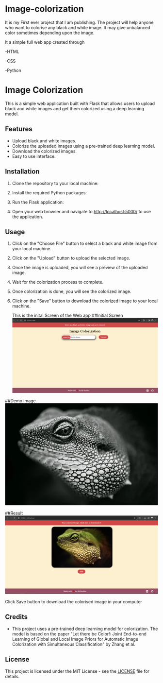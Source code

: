 # Image-colorization
It is my First ever project that I am publishing. The project will help anyone who want to colorise any black and white image.  It may give unbalanced color sometimes depending upon the image.


It a simple full web app created through

-HTML

-CSS

-Python

# Image Colorization

This is a simple web application built with Flask that allows users to upload black and white images and get them colorized using a deep learning model.

## Features

- Upload black and white images.
- Colorize the uploaded images using a pre-trained deep learning model.
- Download the colorized images.
- Easy to use interface.

## Installation

1. Clone the repository to your local machine:


2. Install the required Python packages:


3. Run the Flask application:


4. Open your web browser and navigate to [http://localhost:5000/](http://localhost:5000/) to use the application.

## Usage

1. Click on the "Choose File" button to select a black and white image from your local machine.
2. Click on the "Upload" button to upload the selected image.
3. Once the image is uploaded, you will see a preview of the uploaded image.
4. Wait for the colorization process to complete.
5. Once colorization is done, you will see the colorized image.
6. Click on the "Save" button to download the colorized image to your local machine.


   This is the inital Screen of the Web app
   ##Initial Screen
![Initial screen](https://github.com/AbidKhan01ak/Image-colorisation/blob/ee867cc6b8775dbc30225c2376708966b2945313/initialScreen.png)

##Demo image
![Demo image](https://github.com/AbidKhan01ak/Image-colorisation/blob/bdf753bbef78979075ca5d61da0ee36534078fd8/demo.jpg)

##Result
![Result](https://github.com/AbidKhan01ak/Image-colorisation/blob/79b5511cb008ec64c13f0427c532982ba77f4756/result.png)

Click Save button to download the colorised image in your computer

## Credits

- This project uses a pre-trained deep learning model for colorization. The model is based on the paper "Let there be Color!: Joint End-to-end Learning of Global and Local Image Priors for Automatic Image Colorization with Simultaneous Classification" by Zhang et al.

## License

This project is licensed under the MIT License - see the [LICENSE](LICENSE) file for details.

